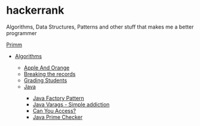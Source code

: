 # hackerrank
Algorithms, Data Structures, Patterns and other stuff that makes me a better programmer
<p>
  <a href="https://github.com/kravenor/hackerrank/blob/master/src/hackerrank/Primm.java"> Primm</a>
<ul>
<li><a href="https://github.com/kravenor/hackerrank/tree/master/Algorithms">Algorithms</a></li>
    <ul>
    <li><a href="https://github.com/kravenor/hackerrank/tree/master/Algorithms/Apple%20And%20Orange"> Apple And Orange</li>
    <li>Breaking the records</li>
    <li>Grading Students</li>
  <li><a href="https://github.com/kravenor/hackerrank/tree/master/Java">Java</a></li>
  <ul>
  <li><a href="https://github.com/kravenor/hackerrank/tree/master/Java/Java%20Factory%20Pattern">Java Factory Pattern</a></li>
  <li><a href="https://github.com/kravenor/hackerrank/tree/master/Java/Varags%20-%20Simple%20Addiction">Java Varags - Simple addiction</a></li>
  <li><a href="https://github.com/kravenor/hackerrank/tree/master/Java/Can%20You%20Access">Can You Access? </li>
  <li><a href="https://github.com/kravenor/hackerrank/tree/master/Java/Java%20Prime%20Checker">Java Prime Checker</a>
  </ul>
</ul>
</p>
